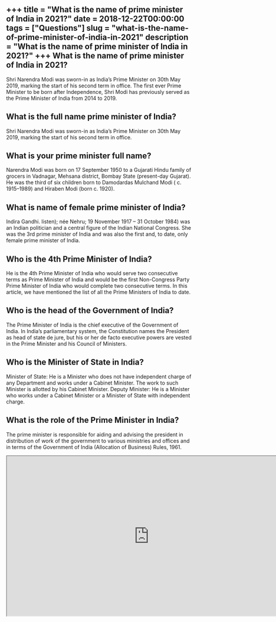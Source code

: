 +++
title = "What is the name of prime minister of India in 2021?"
date = 2018-12-22T00:00:00
tags = ["Questions"]
slug = "what-is-the-name-of-prime-minister-of-india-in-2021"
description = "What is the name of prime minister of India in 2021?"
+++
What is the name of prime minister of India in 2021?
----------------------------------------------------

Shri Narendra Modi was sworn-in as India’s Prime Minister on 30th May 2019, marking the start of his second term in office. The first ever Prime Minister to be born after Independence, Shri Modi has previously served as the Prime Minister of India from 2014 to 2019.

What is the full name prime minister of India?
----------------------------------------------

Shri Narendra Modi was sworn-in as India’s Prime Minister on 30th May 2019, marking the start of his second term in office.

What is your prime minister full name?
--------------------------------------

Narendra Modi was born on 17 September 1950 to a Gujarati Hindu family of grocers in Vadnagar, Mehsana district, Bombay State (present-day Gujarat). He was the third of six children born to Damodardas Mulchand Modi ( c. 1915–1989) and Hiraben Modi (born c. 1920).

What is name of female prime minister of India?
-----------------------------------------------

Indira Gandhi. listen); née Nehru; 19 November 1917 – 31 October 1984) was an Indian politician and a central figure of the Indian National Congress. She was the 3rd prime minister of India and was also the first and, to date, only female prime minister of India.

Who is the 4th Prime Minister of India?
---------------------------------------

He is the 4th Prime Minister of India who would serve two consecutive terms as Prime Minister of India and would be the first Non-Congress Party Prime Minister of India who would complete two consecutive terms. In this article, we have mentioned the list of all the Prime Ministers of India to date.

Who is the head of the Government of India?
-------------------------------------------

The Prime Minister of India is the chief executive of the Government of India. In India’s parliamentary system, the Constitution names the President as head of state de jure, but his or her de facto executive powers are vested in the Prime Minister and his Council of Ministers.

Who is the Minister of State in India?
--------------------------------------

Minister of State: He is a Minister who does not have independent charge of any Department and works under a Cabinet Minister. The work to such Minister is allotted by his Cabinet Minister. Deputy Minister: He is a Minister who works under a Cabinet Minister or a Minister of State with independent charge.

What is the role of the Prime Minister in India?
------------------------------------------------

The prime minister is responsible for aiding and advising the president in distribution of work of the government to various ministries and offices and in terms of the Government of India (Allocation of Business) Rules, 1961.

<iframe allow="accelerometer; autoplay; clipboard-write; encrypted-media; gyroscope; picture-in-picture" allowfullscreen="" class="__youtube_prefs__  epyt-is-override  no-lazyload" data-no-lazy="1" data-origheight="433" data-origwidth="770" data-skipgform_ajax_framebjll="" height="433" id="_ytid_44928" loading="lazy" src="https://www.youtube.com/embed/S2ZY8xoRX6I?enablejsapi=1&autoplay=0&cc_load_policy=0&cc_lang_pref=&iv_load_policy=1&loop=0&modestbranding=0&rel=1&fs=1&playsinline=0&autohide=2&theme=dark&color=red&controls=1&" title="YouTube player" width="770"></iframe>